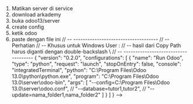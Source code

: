 <!-- # barokah_module
<!-- Untuk membuat debug di odoo -->
1. Matikan server di service
2. download arkademy
3. buka odoo13/server
4. create config
5. ketik odoo
6.  paste dengan file ini 
// -- ------------------------------------
// -- Perhatian
// -- Khusus untuk Windows User : 
// -- hasil dari Copy Path harus diganti dengan double-backslash \\
// -- ------------------------------------
{
    "version": "0.2.0",
    "configurations": [
        {
            "name": "Run Odoo",
            "type": "python",
            "request": "launch",
            "stopOnEntry": false,
            "console": "integratedTerminal",
            "python": "C:\\Program Files\\Odoo 13.0\\python\\python.exe",
            "program": "C:\\Program Files\\Odoo 13.0\\server\\odoo-bin",
            "args": [
                "--config=C:\\Program Files\\Odoo 13.0\\server\\odoo.conf",
                // "--database=tutor1,tutor2",
                // "--update=nama_folder1,nama_folder2"
            ]
        }
    ]
} -->
